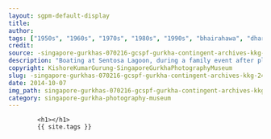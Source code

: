 ```yaml
---
layout: sgpm-default-display
title: 
author: 
tags: ["1950s", "1960s", "1970s", "1980s", "1990s", "bhairahawa", "dharan", "gurkhas", "kathmandu", "nepal", "pokhara", "singapore", "singapore gurkha archive", "singapore gurkha old photographs", "singapore gurkha photography museum", "singapore gurkhas"]
credit: 
source: -singapore-gurkhas-070216-gcspf-gurkha-contingent-archives-kkg-24
description: "Boating at Sentosa Lagoon, during a family event after platoon training. Date: Late 1980s."
copyright: KishoreKumarGurung-SingaporeGurkhaPhotographyMuseum
slug: -singapore-gurkhas-070216-gcspf-gurkha-contingent-archives-kkg-24
date: 2014-10-07
img_path: singapore-gurkhas-070216-gcspf-gurkha-contingent-archives-kkg-24.jpg
category: singapore-gurkha-photography-museum
---
```

	 		

	 		<h1></h1>
	 		{{ site.tags }}
	 		
